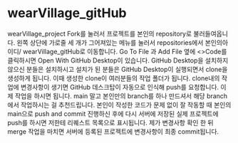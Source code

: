 # wearVillage_gitHub
wearVillage_project
Fork를 눌러서 프로젝트를 본인의 repository로 불러들여옵니다.
왼쪽 상단에 가로줄 세 개가 그어져있는 메뉴를 눌러서
repositories에서
본인의아이디/ wearVillage_gitHub로 이동합니다.
Go To File 과 Add File 옆에 <>Code를 클릭하시면
Open With GitHub Desktop이 있습니다.
GitHub Desktop을 설치하지 않으신 분들은 설치하시고 설치가 된 분들은 GitHub Desktop이 실행되면서 clone을 생성하게 됩니다.
이때 생성한 clone이 여러분들의 작업 폴더가 됩니다.
clone내의 작업에 변경사항이 생기면 GitHub 데스크탑이 자동으로 인식해 push를 요청합니다.
이제 작업을 하시면 됩니다.
main 말고 본인만의 branch를 하나 만드셔서 해당 branch에서 작업하시는 걸 추천드립니다.
본인이 작성한 코드가 문제 없이 잘 작동할 때 본인의 main으로 push and commit 진행하신 후에
다시 서버에 저장된 실제 프로젝트에 push를 하시면 저한테 리퀘스트 목록으로 표시됩니다.
제가 변경사항 확인 한 뒤 merge 작업을 마치면 서버에 등록된 프로젝트에 변경사항이 최종 commit됩니다.
